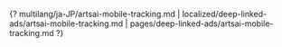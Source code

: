 {? multilang/ja-JP/artsai-mobile-tracking.md | localized/deep-linked-ads/artsai-mobile-tracking.md | pages/deep-linked-ads/artsai-mobile-tracking.md ?}

